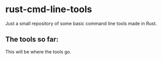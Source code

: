 # rust-cmd-line-tools
Just a small repository of some basic command line tools made in Rust.

## The tools so far:

This will be where the tools go.